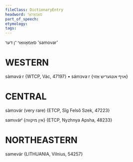```yaml
---
fileClass: DictionaryEntry
headword: סאַמאָוואַר
part_of_speech: 
etymology: 
tags: 
---
```

סאַמאָוואַר
־ן
דער
'samovar'

WESTERN
========

sàməváˑr {WTCP, Vác, 47197}
	•	sámɔvaˑr {אויף אונגעריש אַזוי}

CENTRAL
========

sàmɔvár (very rare) {ETCP, Sîg Felső Szek, 47223}

samɩvárʲ {אין מיקווה} {ETCP, Nyzhnya Apsha, 48233}

NORTHEASTERN
==============

samevár {LITHUANIA, Vilnius, 54257}